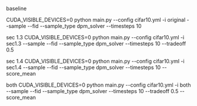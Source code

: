 baseline 

CUDA_VISIBLE_DEVICES=0 python main.py --config cifar10.yml -i original --sample --fid --sample_type dpm_solver --timesteps 10

sec 1.3
CUDA_VISIBLE_DEVICES=0 python main.py --config cifar10.yml -i sec1.3 --sample --fid --sample_type dpm_solver --timesteps 10 --tradeoff 0.5

sec 1.4
CUDA_VISIBLE_DEVICES=0 python main.py --config cifar10.yml -i sec1.4 --sample --fid --sample_type dpm_solver --timesteps 10 --score_mean 

both
CUDA_VISIBLE_DEVICES=0 python main.py --config cifar10.yml -i both --sample --fid --sample_type dpm_solver --timesteps 10 --tradeoff 0.5 --score_mean
